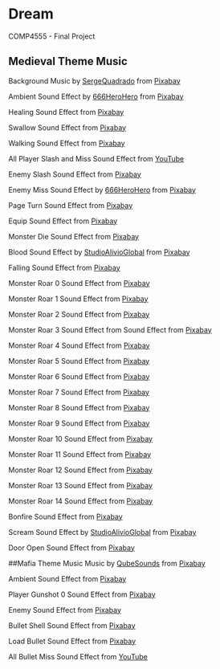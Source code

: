 # Dream
COMP4555 - Final Project

## Medieval Theme Music
Background Music by <a href="https://pixabay.com/users/sergequadrado-24990007/?utm_source=link-attribution&amp;utm_medium=referral&amp;utm_campaign=music&amp;utm_content=90162">SergeQuadrado</a> from <a href="https://pixabay.com//?utm_source=link-attribution&amp;utm_medium=referral&amp;utm_campaign=music&amp;utm_content=90162">Pixabay</a>

Ambient Sound Effect by <a href="https://pixabay.com/users/666herohero-25759907/?utm_source=link-attribution&amp;utm_medium=referral&amp;utm_campaign=music&amp;utm_content=21834">666HeroHero</a> from <a href="https://pixabay.com//?utm_source=link-attribution&amp;utm_medium=referral&amp;utm_campaign=music&amp;utm_content=21834">Pixabay</a>

Healing Sound Effect from <a href="https://pixabay.com/?utm_source=link-attribution&amp;utm_medium=referral&amp;utm_campaign=music&amp;utm_content=5856">Pixabay</a>

Swallow Sound Effect from <a href="https://pixabay.com/?utm_source=link-attribution&amp;utm_medium=referral&amp;utm_campaign=music&amp;utm_content=14682">Pixabay</a>

Walking Sound Effect from <a href="https://pixabay.com/?utm_source=link-attribution&amp;utm_medium=referral&amp;utm_campaign=music&amp;utm_content=6133">Pixabay</a>

All Player Slash and Miss Sound Effect from <a href="https://www.youtube.com/watch?v=EgRvVq8mStE&ab_channel=IsolationMusic">YouTube</a>

Enemy Slash Sound Effect from <a href="https://pixabay.com/?utm_source=link-attribution&amp;utm_medium=referral&amp;utm_campaign=music&amp;utm_content=94367">Pixabay</a>

Enemy Miss Sound Effect by <a href="https://pixabay.com/users/666herohero-25759907/?utm_source=link-attribution&amp;utm_medium=referral&amp;utm_campaign=music&amp;utm_content=21834">666HeroHero</a> from <a href="https://pixabay.com//?utm_source=link-attribution&amp;utm_medium=referral&amp;utm_campaign=music&amp;utm_content=21834">Pixabay</a>

Page Turn Sound Effect from <a href="https://pixabay.com/?utm_source=link-attribution&amp;utm_medium=referral&amp;utm_campaign=music&amp;utm_content=103822">Pixabay</a>

Equip Sound Effect from <a href="https://pixabay.com/?utm_source=link-attribution&amp;utm_medium=referral&amp;utm_campaign=music&amp;utm_content=6904">Pixabay</a>

Monster Die Sound Effect from <a href="https://pixabay.com/sound-effects/?utm_source=link-attribution&amp;utm_medium=referral&amp;utm_campaign=music&amp;utm_content=85304">Pixabay</a>

Blood Sound Effect by <a href="https://pixabay.com/users/studioalivioglobal-28281460/?utm_source=link-attribution&amp;utm_medium=referral&amp;utm_campaign=music&amp;utm_content=122253">StudioAlivioGlobal</a> from <a href="https://pixabay.com/sound-effects//?utm_source=link-attribution&amp;utm_medium=referral&amp;utm_campaign=music&amp;utm_content=122253">Pixabay</a>

Falling Sound Effect from <a href="https://pixabay.com/?utm_source=link-attribution&amp;utm_medium=referral&amp;utm_campaign=music&amp;utm_content=6375">Pixabay</a>

Monster Roar 0 Sound Effect from <a href="https://pixabay.com/sound-effects/?utm_source=link-attribution&amp;utm_medium=referral&amp;utm_campaign=music&amp;utm_content=6985">Pixabay</a>

Monster Roar 1 Sound Effect from <a href="https://pixabay.com/sound-effects/?utm_source=link-attribution&amp;utm_medium=referral&amp;utm_campaign=music&amp;utm_content=6311">Pixabay</a>

Monster Roar 2 Sound Effect from <a href="https://pixabay.com/sound-effects/?utm_source=link-attribution&amp;utm_medium=referral&amp;utm_campaign=music&amp;utm_content=6863">Pixabay</a>

Monster Roar 3 Sound Effect from Sound Effect from <a href="https://pixabay.com/sound-effects/?utm_source=link-attribution&amp;utm_medium=referral&amp;utm_campaign=music&amp;utm_content=86780">Pixabay</a>

Monster Roar 4 Sound Effect from <a href="https://pixabay.com/sound-effects/?utm_source=link-attribution&amp;utm_medium=referral&amp;utm_campaign=music&amp;utm_content=37570">Pixabay</a>

Monster Roar 5 Sound Effect from <a href="https://pixabay.com/?utm_source=link-attribution&amp;utm_medium=referral&amp;utm_campaign=music&amp;utm_content=6333">Pixabay</a>

Monster Roar 6 Sound Effect from <a href="https://pixabay.com/sound-effects/?utm_source=link-attribution&amp;utm_medium=referral&amp;utm_campaign=music&amp;utm_content=47757">Pixabay</a>

Monster Roar 7 Sound Effect from <a href="https://pixabay.com/sound-effects/?utm_source=link-attribution&amp;utm_medium=referral&amp;utm_campaign=music&amp;utm_content=102957">Pixabay</a>

Monster Roar 8 Sound Effect from <a href="https://pixabay.com/sound-effects/?utm_source=link-attribution&amp;utm_medium=referral&amp;utm_campaign=music&amp;utm_content=103224">Pixabay</a>

Monster Roar 9 Sound Effect from <a href="https://pixabay.com/?utm_source=link-attribution&amp;utm_medium=referral&amp;utm_campaign=music&amp;utm_content=83568">Pixabay</a>

Monster Roar 10 Sound Effect from <a href="https://pixabay.com/?utm_source=link-attribution&amp;utm_medium=referral&amp;utm_campaign=music&amp;utm_content=83855">Pixabay</a>

Monster Roar 11 Sound Effect from <a href="https://pixabay.com/?utm_source=link-attribution&amp;utm_medium=referral&amp;utm_campaign=music&amp;utm_content=14469">Pixabay</a>

Monster Roar 12 Sound Effect from <a href="https://pixabay.com/?utm_source=link-attribution&amp;utm_medium=referral&amp;utm_campaign=music&amp;utm_content=6932">Pixabay</a>

Monster Roar 13 Sound Effect from <a href="https://pixabay.com/sound-effects/?utm_source=link-attribution&amp;utm_medium=referral&amp;utm_campaign=music&amp;utm_content=36564">Pixabay</a>

Monster Roar 14 Sound Effect from <a href="https://pixabay.com/sound-effects/?utm_source=link-attribution&amp;utm_medium=referral&amp;utm_campaign=music&amp;utm_content=87519">Pixabay</a>

Bonfire Sound Effect from <a href="https://pixabay.com/?utm_source=link-attribution&amp;utm_medium=referral&amp;utm_campaign=music&amp;utm_content=103566">Pixabay</a>

Scream Sound Effect by <a href="https://pixabay.com/users/studioalivioglobal-28281460/?utm_source=link-attribution&amp;utm_medium=referral&amp;utm_campaign=music&amp;utm_content=123080">StudioAlivioGlobal</a> from <a href="https://pixabay.com//?utm_source=link-attribution&amp;utm_medium=referral&amp;utm_campaign=music&amp;utm_content=123080">Pixabay</a>

Door Open Sound Effect from <a href="https://pixabay.com/sound-effects/?utm_source=link-attribution&amp;utm_medium=referral&amp;utm_campaign=music&amp;utm_content=6038">Pixabay</a>

##Mafia Theme Music
Music by <a href="https://pixabay.com/users/qubesounds-24397640/?utm_source=link-attribution&amp;utm_medium=referral&amp;utm_campaign=music&amp;utm_content=121463">QubeSounds</a> from <a href="https://pixabay.com/music//?utm_source=link-attribution&amp;utm_medium=referral&amp;utm_campaign=music&amp;utm_content=121463">Pixabay</a>

Ambient Sound Effect from <a href="https://pixabay.com/sound-effects/?utm_source=link-attribution&amp;utm_medium=referral&amp;utm_campaign=music&amp;utm_content=6762">Pixabay</a>

Player Gunshot 0 Sound Effect from <a href="https://pixabay.com/?utm_source=link-attribution&amp;utm_medium=referral&amp;utm_campaign=music&amp;utm_content=39860">Pixabay</a>

Enemy Sound Effect from <a href="https://pixabay.com/sound-effects/?utm_source=link-attribution&amp;utm_medium=referral&amp;utm_campaign=music&amp;utm_content=40780">Pixabay</a>

Bullet Shell Sound Effect from <a href="https://pixabay.com/?utm_source=link-attribution&amp;utm_medium=referral&amp;utm_campaign=music&amp;utm_content=39791">Pixabay</a>

Load Bullet Sound Effect from <a href="https://pixabay.com/sound-effects/?utm_source=link-attribution&amp;utm_medium=referral&amp;utm_campaign=music&amp;utm_content=105837">Pixabay</a>

All Bullet Miss Sound Effect from <a href="https://www.youtube.com/watch?v=d439JLiphkw&ab_channel=SoundEffectsFactory">YouTube</a>